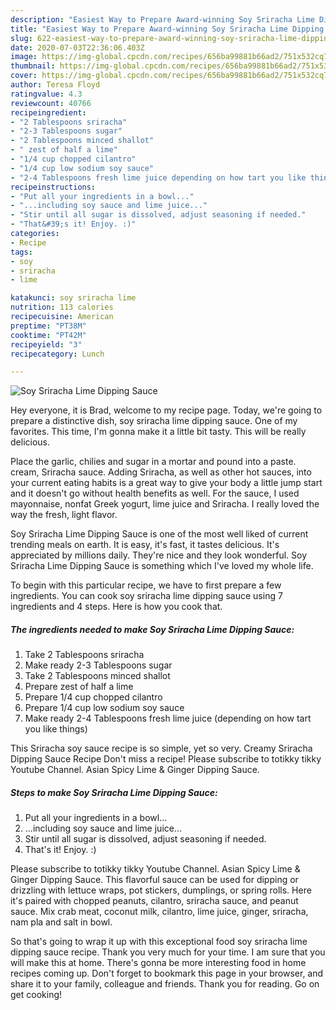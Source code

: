 ```yaml
---
description: "Easiest Way to Prepare Award-winning Soy Sriracha Lime Dipping Sauce"
title: "Easiest Way to Prepare Award-winning Soy Sriracha Lime Dipping Sauce"
slug: 622-easiest-way-to-prepare-award-winning-soy-sriracha-lime-dipping-sauce
date: 2020-07-03T22:36:06.403Z
image: https://img-global.cpcdn.com/recipes/656ba99881b66ad2/751x532cq70/soy-sriracha-lime-dipping-sauce-recipe-main-photo.jpg
thumbnail: https://img-global.cpcdn.com/recipes/656ba99881b66ad2/751x532cq70/soy-sriracha-lime-dipping-sauce-recipe-main-photo.jpg
cover: https://img-global.cpcdn.com/recipes/656ba99881b66ad2/751x532cq70/soy-sriracha-lime-dipping-sauce-recipe-main-photo.jpg
author: Teresa Floyd
ratingvalue: 4.3
reviewcount: 40766
recipeingredient:
- "2 Tablespoons sriracha"
- "2-3 Tablespoons sugar"
- "2 Tablespoons minced shallot"
- " zest of half a lime"
- "1/4 cup chopped cilantro"
- "1/4 cup low sodium soy sauce"
- "2-4 Tablespoons fresh lime juice depending on how tart you like things"
recipeinstructions:
- "Put all your ingredients in a bowl..."
- "...including soy sauce and lime juice..."
- "Stir until all sugar is dissolved, adjust seasoning if needed."
- "That&#39;s it! Enjoy. :)"
categories:
- Recipe
tags:
- soy
- sriracha
- lime

katakunci: soy sriracha lime 
nutrition: 113 calories
recipecuisine: American
preptime: "PT38M"
cooktime: "PT42M"
recipeyield: "3"
recipecategory: Lunch

---
```



![Soy Sriracha Lime Dipping Sauce](https://img-global.cpcdn.com/recipes/656ba99881b66ad2/751x532cq70/soy-sriracha-lime-dipping-sauce-recipe-main-photo.jpg)

Hey everyone, it is Brad, welcome to my recipe page. Today, we're going to prepare a distinctive dish, soy sriracha lime dipping sauce. One of my favorites. This time, I'm gonna make it a little bit tasty. This will be really delicious.

Place the garlic, chilies and sugar in a mortar and pound into a paste. cream, Sriracha sauce. Adding Sriracha, as well as other hot sauces, into your current eating habits is a great way to give your body a little jump start and it doesn&#39;t go without health benefits as well. For the sauce, I used mayonnaise, nonfat Greek yogurt, lime juice and Sriracha. I really loved the way the fresh, light flavor.

Soy Sriracha Lime Dipping Sauce is one of the most well liked of current trending meals on earth. It is easy, it's fast, it tastes delicious. It's appreciated by millions daily. They're nice and they look wonderful. Soy Sriracha Lime Dipping Sauce is something which I've loved my whole life.


To begin with this particular recipe, we have to first prepare a few ingredients. You can cook soy sriracha lime dipping sauce using 7 ingredients and 4 steps. Here is how you cook that.

<!--inarticleads1-->

##### The ingredients needed to make Soy Sriracha Lime Dipping Sauce:

1. Take 2 Tablespoons sriracha
1. Make ready 2-3 Tablespoons sugar
1. Take 2 Tablespoons minced shallot
1. Prepare  zest of half a lime
1. Prepare 1/4 cup chopped cilantro
1. Prepare 1/4 cup low sodium soy sauce
1. Make ready 2-4 Tablespoons fresh lime juice (depending on how tart you like things)


This Sriracha soy sauce recipe is so simple, yet so very. Creamy Sriracha Dipping Sauce Recipe Don&#39;t miss a recipe! Please subscribe to totikky tikky Youtube Channel. Asian Spicy Lime &amp; Ginger Dipping Sauce. 

<!--inarticleads2-->

##### Steps to make Soy Sriracha Lime Dipping Sauce:

1. Put all your ingredients in a bowl...
1. ...including soy sauce and lime juice...
1. Stir until all sugar is dissolved, adjust seasoning if needed.
1. That&#39;s it! Enjoy. :)


Please subscribe to totikky tikky Youtube Channel. Asian Spicy Lime &amp; Ginger Dipping Sauce. This flavorful sauce can be used for dipping or drizzling with lettuce wraps, pot stickers, dumplings, or spring rolls. Here it&#39;s paired with chopped peanuts, cilantro, sriracha sauce, and peanut sauce. Mix crab meat, coconut milk, cilantro, lime juice, ginger, sriracha, nam pla and salt in bowl. 

So that's going to wrap it up with this exceptional food soy sriracha lime dipping sauce recipe. Thank you very much for your time. I am sure that you will make this at home. There's gonna be more interesting food in home recipes coming up. Don't forget to bookmark this page in your browser, and share it to your family, colleague and friends. Thank you for reading. Go on get cooking!
